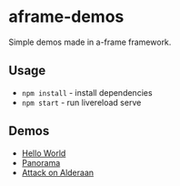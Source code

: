 # aframe-demos

Simple demos made in a-frame framework.

## Usage
* `npm install` - install dependencies
* `npm start` - run livereload serve

## Demos
* [Hello World](http://localhost:3000/hello-world/)
* [Panorama](http://localhost:3000/panorama/)
* [Attack on Alderaan](http://localhost:3000/attack-on-alderaan/)
